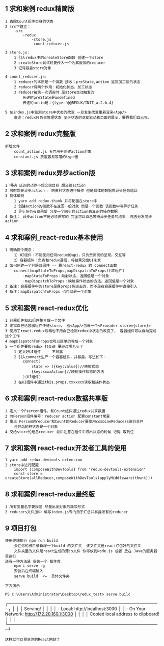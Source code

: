 ## 1 求和案例 redux精简版
    1 去除Count组件自身的状态
    2 src下建立：
        -src
            -redux
                -store.js
                -count_reducer.js

    3 store.js:
        1 引入redux中的createStore函数 创建一个store
        2 createStore调试时要传入一个为其服务的reducer
        3 记得暴露store对象
    
    4 count_reducer.js:
        1 reducer的本质是一个函数 接收：preState,action 返回加工后的状态
        2 reducer有两个作用：初始化状态，加工状态
        3 reducer被第一次调用时 是store自动触发的 
            传递的preState是undefined
            传递的actio是：{type:'@@REDUX/INIT_a.2.b.4}

    5 在index.js中监测store中状态的改变 一旦发生改变重新渲染<App/>
        备注：redux只负责管理状态 至于状态的改变驱动着页面的展示，要靠我们自己写。

## 2 求和案例 redux完整版
    新增文件
        count_action.js 专门用于创建action对象
        constant.js 放置容易写错的type值

## 3 求和案例 redux异步action版
    1 明确 延迟的动作不想交给自身 想交给action
    2 何时需要异步action : 想要对状态进行操作 但是具体的数据靠异步任务返回
    3 具体编码
        1 yarn add redux-thunk 并将配置在store中
        2 创建action的函数不在返回一般对象 而是一个函数 该函数中写异步任务
        3 异步任务有结果后 分发一个同步的action去真正的操作数据
    4 备注： 异步action不是必须要写的 完全可以自己等待异步任务的结果  再去分发同步action 

## 4 求和案例_react-redux基本使用
    1 明确两个概念：
        1）UI组件：不能使用任何redux的api，只负责页面的呈现。交互等
        2）容器组件：负责和redux通信，将结果交给UI朱家
    2 如何创建一个容器其组件 -- 靠react-redux 的 connect函数
        connect(mapStateToProps,mapDispatchToProps)(UI组件)
            ·mapStateToProps：映射状态，返回值是一个对象
            ·mapDispatchToProps：映射操作状态的方法。返回值是一个对象
    3 备注：容器组件中的store是靠props传进去的，而不是在容器组件中直接引入
    4 备注：mapDispatchToProps 也可以是一个对象

## 5 求和案例 react-redux优化
    1 容器组件和UI组件整合成一个文件
    2 无需自己给容器组件传递store， 给<App/>包裹一个<Provider store={store}>
    3 使用了react-redux后再也不用自己检测redux中状态的改变了， 容器组件可以自动完成这个工作
    4 mapDispatchToProps也可以简单的写成一个对象
    5 一个组件要和redux 打交道 要经过哪几步？
        1 定义好UI组件 --- 不暴露
        2 引入connect生产一个容器组件，并暴露，写法如下：
            connect(
                state => ({key:value})//映射状态
                {key:xxxxAction}//映射操作状态的方法
            )(UI组件)
        3 在UI组件中通过this.props.xxxxxxx读取和操作状态

## 6 求和案例 react-redux数据共享版
    1 定义一个Psercon组件，和Count组件通过redux共享数据
    2 为Person组件编号：reducer action 配置constant常量
    3 重点 Person的reducer和Count的Reducer要使用combineReducers进行合并
        合并后的种状态是一个对象 
    4 交给store的是总reducer 最后注意在组件中取出状态的时候 记得 取到位

## 7 求和案例 react-redux开发者工具的使用
    1 yarn add redux-devtools-extension
    2 store中进行配置
        import {composeWithDevTools} from 'redux-devtools-extension'
        const store = createStore(allReducer,composeWithDevTools(applyMiddleware(thunk)))

## 8 求和案例 react-redux最终版
    1 所有变量名字要规范 尽量出发对象的简写形式
    2 reducers文件加中 编写index.js专门用于汇总并暴露所有的reducer

## 9 项目打包
    使用终端执行 npm run build
        会在你的根目录新增一个build 的文件夹  该文件夹是react打包好的文件夹
        文件夹里的文件是react生成的源js文件 你得放到Node.js 或者 放在 Java的服务器里运行
    还有一种方法是 安装一个 插件库
        npm i serve -g  
        安装后在终端输入
        serve build  <=  具体文件夹

    下方演示

    PS C:\Users\Administrator\Desktop\redux_test> serve build

   ┌──────────────────────────────────────────────────┐
   │                                                  │
   │   Serving!                                       │
   │                                                  │
   │   - Local:            http://localhost:3000      │
   │   - On Your Network:  http://172.20.160.1:3000   │
   │                                                  │
   │   Copied local address to clipboard!             │
   │                                                  │
   └──────────────────────────────────────────────────┘
    
    这样就可以预览你的React网站了